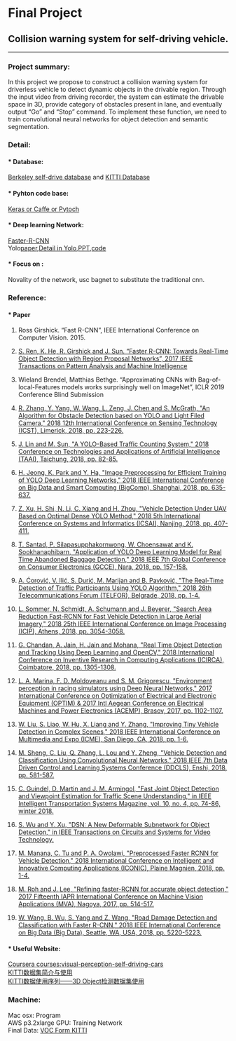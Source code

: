 Final Project
====

## Collision warning system for self-driving vehicle.
------

### Project summary: <br>

In this project we propose to construct a collision warning system for driverless vehicle to detect dynamic objects in the drivable region. Through the input video from driving recorder, the system can estimate the drivable space in 3D, provide category of obstacles present in lane, and eventually output “Go” and “Stop” command. To implement these function, we need to train convolutional neural networks for object detection and semantic segmentation. <br>

### Detail:<br>

#### * Database: <br>
[Berkeley self-drive database](https://deepdrive.berkeley.edu/)   and [KITTI Database](http://www.cvlibs.net/datasets/kitti/) <br>
#### * Pyhton code base: <br>
[Keras or Caffe or Pytoch](https://github.com/pytorch/pytorch) <br>
#### * Deep learning Network:<br>
[Faster-R-CNN](https://github.com/Weizhongjin/faster-rcnn.pytorch)<br>
Yolo[paper](https://arxiv.org/abs/1506.02640),[Detail in Yolo](https://blog.csdn.net/u014380165/article/details/72616238),[PPT](https://docs.google.com/presentation/d/1aeRvtKG21KHdD5lg6Hgyhx5rPq_ZOsGjG5rJ1HP7BbA/pub?start=false&loop=false&delayms=3000&slide=id.g137784ab86_4_4107),[code](https://github.com/pjreddie/darknet)<br>
#### * Focus on :<br>
Novality of the network, usc bagnet to substitute the traditional cnn. <br>

### Reference:  <br>

#### * Paper<br>
1.	Ross Girshick. “Fast R-CNN”, IEEE International Conference on Computer Vision. 2015.<br>
2.	[S. Ren, K. He, R. Girshick and J. Sun. “Faster R-CNN: Towards Real-Time Object Detection with Region Proposal Networks”, 2017 IEEE Transactions on Pattern Analysis and Machine Intelligence](https://arxiv.org/pdf/1506.01497.pdf) <br>
3.  Wieland Brendel, Matthias Bethge. “Approximating CNNs with Bag-of-local-Features models works surprisingly well on ImageNet”, ICLR 2019 Conference Blind Submission <br>

4.  [R. Zhang, Y. Yang, W. Wang, L. Zeng, J. Chen and S. McGrath, "An Algorithm for Obstacle Detection based on YOLO and Light Filed Camera," 2018 12th International Conference on Sensing Technology (ICST), Limerick, 2018, pp. 223-226.](http://ieeexplore.ieee.org.libproxy1.usc.edu/stamp/stamp.jsp?tp=&arnumber=8603600&isnumber=8603546)<br>

5. [J. Lin and M. Sun, "A YOLO-Based Traffic Counting System," 2018 Conference on Technologies and Applications of Artificial Intelligence (TAAI), Taichung, 2018, pp. 82-85.](http://ieeexplore.ieee.org.libproxy1.usc.edu/stamp/stamp.jsp?tp=&arnumber=8588483&isnumber=8588436)<br>

6. [H. Jeong, K. Park and Y. Ha, "Image Preprocessing for Efficient Training of YOLO Deep Learning Networks," 2018 IEEE International Conference on Big Data and Smart Computing (BigComp), Shanghai, 2018, pp. 635-637.](http://ieeexplore.ieee.org.libproxy1.usc.edu/stamp/stamp.jsp?tp=&arnumber=8367193&isnumber=8367080)<br>

7.  [Z. Xu, H. Shi, N. Li, C. Xiang and H. Zhou, "Vehicle Detection Under UAV Based on Optimal Dense YOLO Method," 2018 5th International Conference on Systems and Informatics (ICSAI), Nanjing, 2018, pp. 407-411.](http://ieeexplore.ieee.org.libproxy1.usc.edu/stamp/stamp.jsp?tp=&arnumber=8599403&isnumber=8599286)<br>

8.  [T. Santad, P. Silapasupphakornwong, W. Choensawat and K. Sookhanaphibarn, "Application of YOLO Deep Learning Model for Real Time Abandoned Baggage Detection," 2018 IEEE 7th Global Conference on Consumer Electronics (GCCE), Nara, 2018, pp. 157-158.](http://ieeexplore.ieee.org.libproxy1.usc.edu/stamp/stamp.jsp?tp=&arnumber=8574819&isnumber=8574475)<br>

9.  [A. Ćorović, V. Ilić, S. Durić, M. Marijan and B. Pavković, "The Real-Time Detection of Traffic Participants Using YOLO Algorithm," 2018 26th Telecommunications Forum (TELFOR), Belgrade, 2018, pp. 1-4.](http://ieeexplore.ieee.org.libproxy1.usc.edu/stamp/stamp.jsp?tp=&arnumber=8611986&isnumber=8611788>)<br>

10. [L. Sommer, N. Schmidt, A. Schumann and J. Beyerer, "Search Area Reduction Fast-RCNN for Fast Vehicle Detection in Large Aerial Imagery," 2018 25th IEEE International Conference on Image Processing (ICIP), Athens, 2018, pp. 3054-3058.](http://ieeexplore.ieee.org.libproxy1.usc.edu/stamp/stamp.jsp?tp=&arnumber=8451189&isnumber=8451009)<br>

11. [G. Chandan, A. Jain, H. Jain and Mohana, "Real Time Object Detection and Tracking Using Deep Learning and OpenCV," 2018 International Conference on Inventive Research in Computing Applications (ICIRCA), Coimbatore, 2018, pp. 1305-1308.](http://ieeexplore.ieee.org.libproxy1.usc.edu/stamp/stamp.jsp?tp=&arnumber=8597266&isnumber=8596764)<br>

12. [L. A. Marina, F. D. Moldoveanu and S. M. Grigorescu, "Environment perception in racing simulators using Deep Neural Networks," 2017 International Conference on Optimization of Electrical and Electronic Equipment (OPTIM) & 2017 Intl Aegean Conference on Electrical Machines and Power Electronics (ACEMP), Brasov, 2017, pp. 1102-1107.](http://ieeexplore.ieee.org.libproxy1.usc.edu/stamp/stamp.jsp?tp=&arnumber=7975119&isnumber=7974934)<br>

13. [W. Liu, S. Liao, W. Hu, X. Liang and Y. Zhang, "Improving Tiny Vehicle Detection in Complex Scenes," 2018 IEEE International Conference on Multimedia and Expo (ICME), San Diego, CA, 2018, pp. 1-6.](http://ieeexplore.ieee.org.libproxy1.usc.edu/stamp/stamp.jsp?tp=&arnumber=8486507&isnumber=8486434)<br>

14. [M. Sheng, C. Liu, Q. Zhang, L. Lou and Y. Zheng, "Vehicle Detection and Classification Using Convolutional Neural Networks," 2018 IEEE 7th Data Driven Control and Learning Systems Conference (DDCLS), Enshi, 2018, pp. 581-587.](http://ieeexplore.ieee.org.libproxy1.usc.edu/stamp/stamp.jsp?tp=&arnumber=8516099&isnumber=8515899)<br>

15. [C. Guindel, D. Martin and J. M. Armingol, "Fast Joint Object Detection and Viewpoint Estimation for Traffic Scene Understanding," in IEEE Intelligent Transportation Systems Magazine, vol. 10, no. 4, pp. 74-86, winter 2018.](http://ieeexplore.ieee.org.libproxy1.usc.edu/stamp/stamp.jsp?tp=&arnumber=8464061&isnumber=8501998)<br>

16. [S. Wu and Y. Xu, "DSN: A New Deformable Subnetwork for Object Detection," in IEEE Transactions on Circuits and Systems for Video Technology.](http://ieeexplore.ieee.org.libproxy1.usc.edu/stamp/stamp.jsp?tp=&arnumber=8667874&isnumber=4358651)<br>

17. [M. Manana, C. Tu and P. A. Owolawi, "Preprocessed Faster RCNN for Vehicle Detection," 2018 International Conference on Intelligent and Innovative Computing Applications (ICONIC), Plaine Magnien, 2018, pp. 1-4.](http://ieeexplore.ieee.org.libproxy1.usc.edu/stamp/stamp.jsp?tp=&arnumber=8601243&isnumber=8601084)<br>

18. [M. Roh and J. Lee, "Refining faster-RCNN for accurate object detection," 2017 Fifteenth IAPR International Conference on Machine Vision Applications (MVA), Nagoya, 2017, pp. 514-517.](http://ieeexplore.ieee.org.libproxy1.usc.edu/stamp/stamp.jsp?tp=&arnumber=7986913&isnumber=7986754)<br>

19. [W. Wang, B. Wu, S. Yang and Z. Wang, "Road Damage Detection and Classification with Faster R-CNN," 2018 IEEE International Conference on Big Data (Big Data), Seattle, WA, USA, 2018, pp. 5220-5223.](http://ieeexplore.ieee.org.libproxy1.usc.edu/stamp/stamp.jsp?tp=&arnumber=8622354&isnumber=8621858)


#### * Useful Website: <br>
[Coursera courses:visual-perception-self-driving-cars](https://www.coursera.org/learn/visual-perception-self-driving-cars) <br>
[KITTI数据集简介与使用](https://blog.csdn.net/Solomon1558/article/details/70173223)<br>
[KITTI数据使用序列——3D Object检测数据集使用](https://blog.csdn.net/hit1524468/article/details/79766805)<br>

### Machine: <br>

Mac osx: Program <br>
AWS p3.2xlarge GPU: Training Network<br>
Final Data: [VOC Form KITTI](https://s3.amazonaws.com/weizhongjin/VOC2012.zip)<br>

